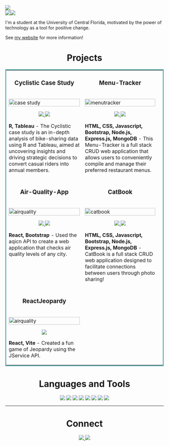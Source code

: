 <img src="https://github.com/fatima-basharat/fatima-basharat/assets/117535181/ee344332-d157-4c2d-81b1-2adf18ba76dd" style="width=100%">



<div style="display: flex; flex-direction: row;" align=center >
  <a href="https://fatimabasharat.netlify.app/" target="_blank">
    <img src="https://img.shields.io/static/v1?&style=flat&logo=react&logoColor=AD9D90&labelColor=white&label=&message=PORTFOLIO&color=AD9D90"/>
  </a>
  <a href="https://www.linkedin.com/in/fatima-basharat-00a7381bb" target="_blank">
    <img src="https://img.shields.io/static/v1?&style=flat&logo=linkedin&logoColor=AD9D90&labelColor=white&label=&message=LINKEDIN&color=AD9D90"/>
  </a>
</div>



I'm a student at the University of Central Florida, motivated by the power of technology as a tool for positive change.

See [my website](https://fatimabasharat.netlify.app/) for more information! 



<h1 align="center">Projects</h1>
<table bordercolor="#66b2b2">
  
  <tr>
    <td width="50%" valign="top">
      <h3 align="center">Cyclistic Case Study</h3>
        <br />
        <a target="_blank" href="https://github.com/fatima-basharat/Google-Data-Analytics-Capstone-Project">
          <img width="100%" alt="case study" src="https://github.com/user-attachments/assets/31c90da3-b7fa-4d4c-907e-abf602a8d001">
        </a>
        <br />
        <p align="center">
          
  <a href="https://github.com/fatima-basharat/Google-Data-Analytics-Capstone-Project" target="_blank">
    <img src="https://img.shields.io/static/v1?label=|&message=REPO&color=23555f&style=plastic&logo=github&logo-color=white"/>
  </a>  
  <a href="https://public.tableau.com/views/CyclisticProject_17230548837230/Dashboard2?:language=en-US&:sid=&:redirect=auth&:display_count=n&:origin=viz_share_link" target="_blank">
    <img src="https://img.shields.io/static/v1?label=|&message=TABLEAU&color=cdf998&style=plastic&logo=wordpress&logo-color=white"/>
  </a>
      </p>
        <p><strong>R, Tableau</strong> - The Cyclistic case study is an in-depth analysis of bike-sharing data using R and Tableau, aimed at uncovering insights and driving strategic decisions to convert casual riders into annual members.</p>
    </td>
    <td width="50%" valign="top">
      <h3 align="center">Menu-Tracker</h3>
        <br />
      <a target="_blank" href="https://menu-app-uwjg.onrender.com/">
            <img src="https://github.com/fatima-basharat/fatima-basharat/assets/117535181/1b5a904d-8f21-4ea5-8579-c7e5d6166d28" width="100%"  alt="menutracker"/>
        </a>
        <br />
        <p align="center">   
          
  <a href="https://github.com/fatima-basharat/Menu-Tracker.git" target="_blank">
    <img src="https://img.shields.io/static/v1?label=|&message=REPO&color=23555f&style=plastic&logo=github&logo-color=white"/>
  </a>
  <a href="https://menu-app-uwjg.onrender.com/" target="_blank">
    <img src="https://img.shields.io/static/v1?label=|&message=WEBSITE&color=cdf998&style=plastic&logo=wordpress&logo-color=white"/>
  </a>
      </p>
        <p><strong>HTML, CSS, Javascript, Bootstrap, Node.js, Express.js, MongoDB</strong> - This Menu-Tracker is a full stack CRUD web application that allows users to conveniently compile and manage their preferred restaurant menus.</p>
    </td>
  </tr>
  
  <tr>
    <td width="50%" valign="top">
      <h3 align="center">Air-Quality-App</h3>
      <br />
        <a target="_blank" href="https://fatimabasharat.netlify.app/">
          <img width="100%" alt="airquality" src="https://github.com/fatima-basharat/fatima-basharat/assets/117535181/b4c95d12-7c23-45a3-b6d0-068ddffb8f23">
      </a>
      <br />
        <p align="center">
  <a href="https://github.com/fatima-basharat/Air-Quality-App.git" target="_blank">
    <img src="https://img.shields.io/static/v1?label=|&message=REPO&color=23555f&style=plastic&logo=github&logo-color=white"/>
  </a>
  <a href="https://air-quality-checker-app.netlify.app/" target="_blank">
    <img src="https://img.shields.io/static/v1?label=|&message=WEBSITE&color=cdf998&style=plastic&logo=wordpress&logo-color=white"/>
  </a>
      </p>
        <p><strong>React, Bootstrap</strong> - Used the aqicn API to create a web application that checks air quality levels of any city.</p>
    </td>
     <td width="50%" valign="top">
      <h3 align="center">CatBook</h3>
        <br />
        <a target="_blank" href="https://catbook-xxi5.onrender.com">
          <img width="100%" alt="catbook" src="https://github.com/fatima-basharat/fatima-basharat/assets/117535181/29d008ba-f338-45ac-9840-167b9e5b0fa1">
        </a>
        <br />
        <p align="center">
          
  <a href="https://github.com/fatima-basharat/catbook.git" target="_blank">
    <img src="https://img.shields.io/static/v1?label=|&message=REPO&color=23555f&style=plastic&logo=github&logo-color=white"/>
  </a>  
  <a href="https://catbook-xxi5.onrender.com" target="_blank">
    <img src="https://img.shields.io/static/v1?label=|&message=WEBSITE&color=cdf998&style=plastic&logo=wordpress&logo-color=white"/>
  </a>
      </p>
        <p><strong>HTML, CSS, Javascript, Bootstrap, Node.js, Express.js, MongoDB</strong> - CatBook is a full stack CRUD web application designed to facilitate connections between users through photo sharing!</p>
    </td>
    <td width="50%" valign="top">
  </tr>

  <tr>
    <td width="50%" valign="top">
      <h3 align="center">ReactJeopardy</h3>
      <br />
        <a target="_blank" href="https://github.com/fatima-basharat/ReactJeopardy.git">
          <img width="100%" alt="airquality" src="https://github.com/fatima-basharat/fatima-basharat/assets/117535181/a4d0fed7-5aa1-4e0c-a699-3e40759f5ad0">
      </a>
      <br />
        <p align="center">
  <a href="https://github.com/fatima-basharat/ReactJeopardy.git" target="_blank">
    <img src="https://img.shields.io/static/v1?label=|&message=REPO&color=23555f&style=plastic&logo=github&logo-color=white"/>
  </a>
      </p>
        <p><strong>React, Vite</strong> - Created a fun game of Jeopardy using the JService API.</p>
    </td>
  </tr> 
  
</table>


<h1 align="center">Languages and Tools</h1>

<p align="center">
    <img src="https://img.shields.io/static/v1?&style=flat&logo=HTML5&logoColor=white&labelColor=AD9D90&label=&message=HTML&color=AD9D90"/>
    <img src="https://img.shields.io/static/v1?&style=flat&logo=CSS3&logoColor=white&labelColor=AD9D90&label=&message=CSS&color=AD9D90"/>
    <img src="https://img.shields.io/static/v1?&style=flat&logo=javascript&logoColor=white&labelColor=AD9D90&label=&message=JAVASCRIPT&color=AD9D90"/>
    <img src="https://img.shields.io/static/v1?&style=flat&logo=bootstrap&logoColor=white&labelColor=AD9D90&label=&message=BOOTSTRAP&color=AD9D90"/>
    <img src="https://img.shields.io/static/v1?&style=flat&logo=react&logoColor=white&labelColor=AD9D90&label=&message=REACT&color=AD9D90"/>
    <img src="https://img.shields.io/static/v1?&style=flat&logo=mongodb&logoColor=white&labelColor=AD9D90&label=&message=MONGODB&color=AD9D90"/>
    <img src="https://img.shields.io/static/v1?&style=flat&logo=express&logoColor=white&labelColor=AD9D90&label=&message=EXPRESS&color=AD9D90"/>
    <img src="https://img.shields.io/static/v1?&style=flat&logo=nodedotjs&logoColor=white&labelColor=AD9D90&label=&message=NODE&color=AD9D90"/>
</p>

---

<h1 align="center">Connect</h1>

<p align="center">
  <a href="https://fatimabasharat.netlify.app/" target="_blank">
    <img src="https://img.shields.io/static/v1?&style=flat&logo=react&logoColor=AD9D90&labelColor=white&label=&message=PORTFOLIO&color=AD9D90"/>
  </a>
  <a href="https://www.linkedin.com/in/fatima-basharat-00a7381bb" target="_blank">
    <img src="https://img.shields.io/static/v1?&style=flat&logo=linkedin&logoColor=AD9D90&labelColor=white&label=&message=LINKEDIN&color=AD9D90"/>
  </a>
</p>
